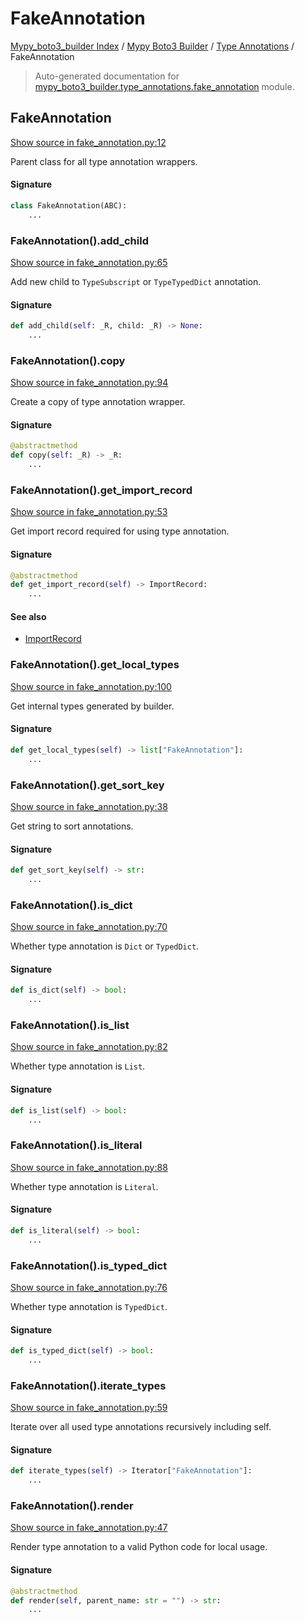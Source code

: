 # FakeAnnotation

[Mypy_boto3_builder Index](../../README.md#mypy_boto3_builder-index) /
[Mypy Boto3 Builder](../index.md#mypy-boto3-builder) /
[Type Annotations](./index.md#type-annotations) /
FakeAnnotation

> Auto-generated documentation for [mypy_boto3_builder.type_annotations.fake_annotation](https://github.com/youtype/mypy_boto3_builder/blob/main/mypy_boto3_builder/type_annotations/fake_annotation.py) module.

## FakeAnnotation

[Show source in fake_annotation.py:12](https://github.com/youtype/mypy_boto3_builder/blob/main/mypy_boto3_builder/type_annotations/fake_annotation.py#L12)

Parent class for all type annotation wrappers.

#### Signature

```python
class FakeAnnotation(ABC):
    ...
```

### FakeAnnotation().add_child

[Show source in fake_annotation.py:65](https://github.com/youtype/mypy_boto3_builder/blob/main/mypy_boto3_builder/type_annotations/fake_annotation.py#L65)

Add new child to `TypeSubscript` or `TypeTypedDict` annotation.

#### Signature

```python
def add_child(self: _R, child: _R) -> None:
    ...
```

### FakeAnnotation().copy

[Show source in fake_annotation.py:94](https://github.com/youtype/mypy_boto3_builder/blob/main/mypy_boto3_builder/type_annotations/fake_annotation.py#L94)

Create a copy of type annotation wrapper.

#### Signature

```python
@abstractmethod
def copy(self: _R) -> _R:
    ...
```

### FakeAnnotation().get_import_record

[Show source in fake_annotation.py:53](https://github.com/youtype/mypy_boto3_builder/blob/main/mypy_boto3_builder/type_annotations/fake_annotation.py#L53)

Get import record required for using type annotation.

#### Signature

```python
@abstractmethod
def get_import_record(self) -> ImportRecord:
    ...
```

#### See also

- [ImportRecord](../import_helpers/import_record.md#importrecord)

### FakeAnnotation().get_local_types

[Show source in fake_annotation.py:100](https://github.com/youtype/mypy_boto3_builder/blob/main/mypy_boto3_builder/type_annotations/fake_annotation.py#L100)

Get internal types generated by builder.

#### Signature

```python
def get_local_types(self) -> list["FakeAnnotation"]:
    ...
```

### FakeAnnotation().get_sort_key

[Show source in fake_annotation.py:38](https://github.com/youtype/mypy_boto3_builder/blob/main/mypy_boto3_builder/type_annotations/fake_annotation.py#L38)

Get string to sort annotations.

#### Signature

```python
def get_sort_key(self) -> str:
    ...
```

### FakeAnnotation().is_dict

[Show source in fake_annotation.py:70](https://github.com/youtype/mypy_boto3_builder/blob/main/mypy_boto3_builder/type_annotations/fake_annotation.py#L70)

Whether type annotation is `Dict` or `TypedDict`.

#### Signature

```python
def is_dict(self) -> bool:
    ...
```

### FakeAnnotation().is_list

[Show source in fake_annotation.py:82](https://github.com/youtype/mypy_boto3_builder/blob/main/mypy_boto3_builder/type_annotations/fake_annotation.py#L82)

Whether type annotation is `List`.

#### Signature

```python
def is_list(self) -> bool:
    ...
```

### FakeAnnotation().is_literal

[Show source in fake_annotation.py:88](https://github.com/youtype/mypy_boto3_builder/blob/main/mypy_boto3_builder/type_annotations/fake_annotation.py#L88)

Whether type annotation is `Literal`.

#### Signature

```python
def is_literal(self) -> bool:
    ...
```

### FakeAnnotation().is_typed_dict

[Show source in fake_annotation.py:76](https://github.com/youtype/mypy_boto3_builder/blob/main/mypy_boto3_builder/type_annotations/fake_annotation.py#L76)

Whether type annotation is `TypedDict`.

#### Signature

```python
def is_typed_dict(self) -> bool:
    ...
```

### FakeAnnotation().iterate_types

[Show source in fake_annotation.py:59](https://github.com/youtype/mypy_boto3_builder/blob/main/mypy_boto3_builder/type_annotations/fake_annotation.py#L59)

Iterate over all used type annotations recursively including self.

#### Signature

```python
def iterate_types(self) -> Iterator["FakeAnnotation"]:
    ...
```

### FakeAnnotation().render

[Show source in fake_annotation.py:47](https://github.com/youtype/mypy_boto3_builder/blob/main/mypy_boto3_builder/type_annotations/fake_annotation.py#L47)

Render type annotation to a valid Python code for local usage.

#### Signature

```python
@abstractmethod
def render(self, parent_name: str = "") -> str:
    ...
```
